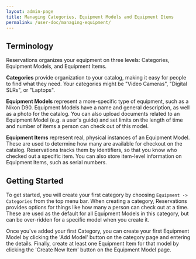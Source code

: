 ```yaml
---
layout: admin-page
title: Managing Categories, Equipment Models and Equipment Items
permalink: /user-doc/managing-equipment/
---
```


## Terminology

Reservations organizes your equipment on three levels: Categories, Equipment Models, and Equipment Items.

**Categories** provide organization to your catalog, making it easy for people to find what they need. Your categories might be "Video Cameras", "Digital SLRs", or "Laptops".

**Equipment Models** represent a more-specific type of equipment, such as a Nikon D90. Equipment Models have a name and general description, as well as a photo for the catalog. You can also upload documents related to an Equipment Model (e.g. a user's guide) and set limits on the length of time and number of items a person can check out of this model.

**Equipment Items** represent real, physical instances of an Equipment Model. These are used to determine how many are available for checkout on the catalog. Reservations tracks them by identifiers, so that you know who checked out a specific item. You can also store item-level information on Equipment Items, such as serial numbers.

## Getting Started

To get started, you will create your first category by choosing `Equipment -> Categories` from the top menu bar. When creating a category, Reservations provides options for things like how many a person can check out at a time. These are used as the default for all Equipment Models in this category, but can be over-ridden for a specific model when you create it.

Once you've added your first Category, you can create your first Equipment Model by clicking the 'Add Model' button on the category page and entering the details. Finally, create at least one Equipment Item for that model by clicking the 'Create New Item' button on the Equipment Model page.
